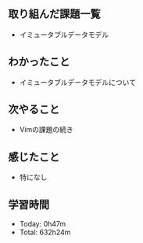## 取り組んだ課題一覧
- イミュータブルデータモデル
## わかったこと
- イミュータブルデータモデルについて
## 次やること
- Vimの課題の続き
## 感じたこと
- 特になし
## 学習時間
- Today: 0h47m
- Total: 632h24m
